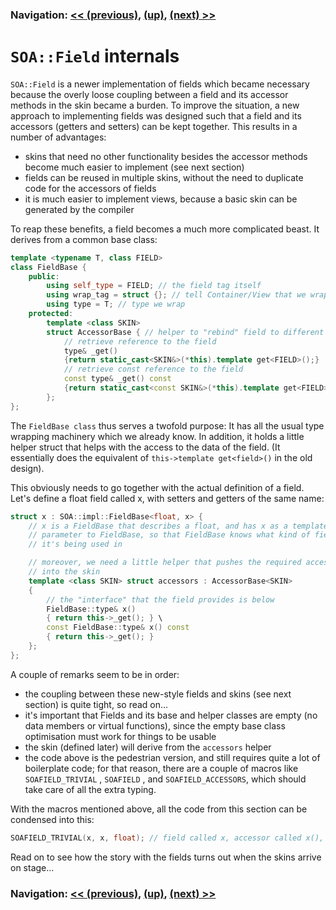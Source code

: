 ### Navigation: [<< (previous)](internals-5.2.md), [(up)](tutorial.md), [(next) >>](tutorial.md)

# ```SOA::Field``` internals

```SOA::Field``` is a newer implementation of fields which became necessary
because the overly loose coupling between a field and its accessor methods
in the skin became a burden. To improve the situation, a new approach to
implementing fields was designed such that a field and its accessors
(getters and setters) can be kept together. This results in a number of
advantages:

- skins that need no other functionality besides the accessor methods become
  much easier to implement (see next section)
- fields can be reused in multiple skins, without the need to duplicate
  code for the accessors of fields
- it is much easier to implement views, because a basic skin can be
  generated by the compiler

To reap these benefits, a field becomes a much more complicated beast. It
derives from a common base class:

```C++
template <typename T, class FIELD>
class FieldBase {
    public:
        using self_type = FIELD; // the field tag itself
        using wrap_tag = struct {}; // tell Container/View that we wrap a type
        using type = T; // type we wrap
    protected:
        template <class SKIN>
        struct AccessorBase { // helper to "rebind" field to different skins
            // retrieve reference to the field
            type& _get()
            {return static_cast<SKIN&>(*this).template get<FIELD>();}
            // retrieve const reference to the field
            const type& _get() const
            {return static_cast<const SKIN&>(*this).template get<FIELD>();}
        };
};
```

The ```FieldBase class``` thus serves a twofold purpose: It has all
the usual type wrapping machinery which we already know. In addition, it
holds a little helper struct that helps with the access to the data of the
field. (It essentially does the equivalent of
```this->template get<field>()``` in the old design).

This obviously needs to go together with the actual definition of a field.
Let's define a float field called x, with setters and getters of the same
name:

```C++
struct x : SOA::impl::FieldBase<float, x> {
    // x is a FieldBase that describes a float, and has x as a template
    // parameter to FieldBase, so that FieldBase knows what kind of field
    // it's being used in

    // moreover, we need a little helper that pushes the required accessors
    // into the skin
    template <class SKIN> struct accessors : AccessorBase<SKIN>
    {
        // the "interface" that the field provides is below
        FieldBase::type& x()
        { return this->_get(); } \
        const FieldBase::type& x() const
        { return this->_get(); }
    };
};
```

A couple of remarks seem to be in order:
- the coupling between these new-style fields and skins (see next section)
  is quite tight, so read on...
- it's important that Fields and its base and helper classes are empty (no
  data members or virtual functions), since the empty base class
  optimisation must work for things to be usable
- the skin (defined later) will derive from the ```accessors``` helper
- the code above is the pedestrian version, and still requires quite a lot
  of boilerplate code; for that reason, there are a couple of macros like
  ```SOAFIELD_TRIVIAL``` , ```SOAFIELD``` , and ```SOAFIELD_ACCESSORS```,
  which should take care of all the extra typing.

With the macros mentioned above, all the code from this section can be
condensed into this:

```C++
SOAFIELD_TRIVIAL(x, x, float); // field called x, accessor called x(), float
```

Read on to see how the story with the fields turns out when the skins arrive
on stage...

### Navigation: [<< (previous)](internals-5.2.md), [(up)](tutorial.md), [(next) >>](tutorial.md)